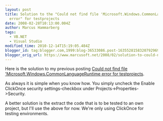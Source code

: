 ```yaml
---
layout: post
title: Solution to the "Could not find file 'Microsoft.Windows.CommonLanguageRuntime
  error" for testprojects
date: 2008-02-28T10:13:00.004Z
author: Marcus Hammarberg
tags:
  - VB.NET
  - Visual Studio
modified_time: 2010-12-14T15:19:05.484Z
blogger_id: tag:blogger.com,1999:blog-36533086.post-1635528158320792969
blogger_orig_url: https://www.marcusoft.net/2008/02/solution-to-could-not-find-file.html
---
```



Here is the solution to my previous posting [Could not find file
'Microsoft.Windows.CommonLanguageRuntime error for
testprojects](https://www.marcusoft.net/2008/02/could-not-find-file-microsoftwindowscom.html).

As always it is simple when you know how. You simply uncheck the Enable
ClickOnce security settings-checkbox under
Projects-\>Properties-\>Security.

A better solution is the extract the code that is to be tested to an own
project, but I'll use the above for now. We're
only using ClickOnce for testing environments.
